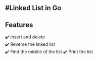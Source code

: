 #Linked List in Go
---
## **Features**  
✔️ Insert and delete  
✔️ Reverse the linked list  
✔️ Find the middle of the list
✔️ Print the list 
